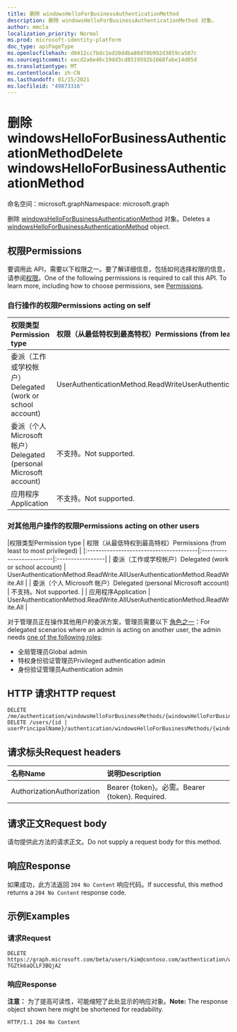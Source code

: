 ```yaml
---
title: 删除 windowsHelloForBusinessAuthenticationMethod
description: 删除 windowsHelloForBusinessAuthenticationMethod 对象。
author: mmcla
localization_priority: Normal
ms.prod: microsoft-identity-platform
doc_type: apiPageType
ms.openlocfilehash: d0412cc7bdc1ed20ddba80d70b992d3859ca507c
ms.sourcegitcommit: eacd2a6e46c19dd3cd8519592b1668fabe14d85d
ms.translationtype: MT
ms.contentlocale: zh-CN
ms.lasthandoff: 01/15/2021
ms.locfileid: "49873316"
---
```

# <a name="delete-windowshelloforbusinessauthenticationmethod"></a><span data-ttu-id="4ac68-103">删除 windowsHelloForBusinessAuthenticationMethod</span><span class="sxs-lookup"><span data-stu-id="4ac68-103">Delete windowsHelloForBusinessAuthenticationMethod</span></span>
<span data-ttu-id="4ac68-104">命名空间：microsoft.graph</span><span class="sxs-lookup"><span data-stu-id="4ac68-104">Namespace: microsoft.graph</span></span>

<span data-ttu-id="4ac68-105">删除 [windowsHelloForBusinessAuthenticationMethod](../resources/windowshelloforbusinessauthenticationmethod.md) 对象。</span><span class="sxs-lookup"><span data-stu-id="4ac68-105">Deletes a [windowsHelloForBusinessAuthenticationMethod](../resources/windowshelloforbusinessauthenticationmethod.md) object.</span></span>

## <a name="permissions"></a><span data-ttu-id="4ac68-106">权限</span><span class="sxs-lookup"><span data-stu-id="4ac68-106">Permissions</span></span>

<span data-ttu-id="4ac68-p101">要调用此 API，需要以下权限之一。要了解详细信息，包括如何选择权限的信息，请参阅[权限](/graph/permissions-reference)。</span><span class="sxs-lookup"><span data-stu-id="4ac68-p101">One of the following permissions is required to call this API. To learn more, including how to choose permissions, see [Permissions](/graph/permissions-reference).</span></span>

### <a name="permissions-acting-on-self"></a><span data-ttu-id="4ac68-109">自行操作的权限</span><span class="sxs-lookup"><span data-stu-id="4ac68-109">Permissions acting on self</span></span>

|<span data-ttu-id="4ac68-110">权限类型</span><span class="sxs-lookup"><span data-stu-id="4ac68-110">Permission type</span></span>      | <span data-ttu-id="4ac68-111">权限（从最低特权到最高特权）</span><span class="sxs-lookup"><span data-stu-id="4ac68-111">Permissions (from least to most privileged)</span></span>              |
|:---------------------------------------|:-------------------------|
| <span data-ttu-id="4ac68-112">委派（工作或学校帐户）</span><span class="sxs-lookup"><span data-stu-id="4ac68-112">Delegated (work or school account)</span></span>     | <span data-ttu-id="4ac68-113">UserAuthenticationMethod.ReadWrite</span><span class="sxs-lookup"><span data-stu-id="4ac68-113">UserAuthenticationMethod.ReadWrite</span></span> |
| <span data-ttu-id="4ac68-114">委派（个人 Microsoft 帐户）</span><span class="sxs-lookup"><span data-stu-id="4ac68-114">Delegated (personal Microsoft account)</span></span> | <span data-ttu-id="4ac68-115">不支持。</span><span class="sxs-lookup"><span data-stu-id="4ac68-115">Not supported.</span></span> |
| <span data-ttu-id="4ac68-116">应用程序</span><span class="sxs-lookup"><span data-stu-id="4ac68-116">Application</span></span>                            | <span data-ttu-id="4ac68-117">不支持。</span><span class="sxs-lookup"><span data-stu-id="4ac68-117">Not supported.</span></span> |

### <a name="permissions-acting-on-other-users"></a><span data-ttu-id="4ac68-118">对其他用户操作的权限</span><span class="sxs-lookup"><span data-stu-id="4ac68-118">Permissions acting on other users</span></span>

|<span data-ttu-id="4ac68-119">权限类型</span><span class="sxs-lookup"><span data-stu-id="4ac68-119">Permission type</span></span>      | <span data-ttu-id="4ac68-120">权限（从最低特权到最高特权）</span><span class="sxs-lookup"><span data-stu-id="4ac68-120">Permissions (from least to most privileged)</span></span>              |
|:---------------------------------------|:-------------------------|:-----------------|
| <span data-ttu-id="4ac68-121">委派（工作或学校帐户）</span><span class="sxs-lookup"><span data-stu-id="4ac68-121">Delegated (work or school account)</span></span>     | <span data-ttu-id="4ac68-122">UserAuthenticationMethod.ReadWrite.All</span><span class="sxs-lookup"><span data-stu-id="4ac68-122">UserAuthenticationMethod.ReadWrite.All</span></span> |
| <span data-ttu-id="4ac68-123">委派（个人 Microsoft 帐户）</span><span class="sxs-lookup"><span data-stu-id="4ac68-123">Delegated (personal Microsoft account)</span></span> | <span data-ttu-id="4ac68-124">不支持。</span><span class="sxs-lookup"><span data-stu-id="4ac68-124">Not supported.</span></span> |
| <span data-ttu-id="4ac68-125">应用程序</span><span class="sxs-lookup"><span data-stu-id="4ac68-125">Application</span></span>                            | <span data-ttu-id="4ac68-126">UserAuthenticationMethod.ReadWrite.All</span><span class="sxs-lookup"><span data-stu-id="4ac68-126">UserAuthenticationMethod.ReadWrite.All</span></span> |

<span data-ttu-id="4ac68-127">对于管理员正在操作其他用户的委派方案，管理员需要以下 [角色之一](/azure/active-directory/users-groups-roles/directory-assign-admin-roles#available-roles)：</span><span class="sxs-lookup"><span data-stu-id="4ac68-127">For delegated scenarios where an admin is acting on another user, the admin needs [one of the following roles](/azure/active-directory/users-groups-roles/directory-assign-admin-roles#available-roles):</span></span>
* <span data-ttu-id="4ac68-128">全局管理员</span><span class="sxs-lookup"><span data-stu-id="4ac68-128">Global admin</span></span>
* <span data-ttu-id="4ac68-129">特权身份验证管理员</span><span class="sxs-lookup"><span data-stu-id="4ac68-129">Privileged authentication admin</span></span>
* <span data-ttu-id="4ac68-130">身份验证管理员</span><span class="sxs-lookup"><span data-stu-id="4ac68-130">Authentication admin</span></span>

## <a name="http-request"></a><span data-ttu-id="4ac68-131">HTTP 请求</span><span class="sxs-lookup"><span data-stu-id="4ac68-131">HTTP request</span></span>

<!-- {
  "blockType": "ignored"
}
-->
``` http
DELETE /me/authentication/windowsHelloForBusinessMethods/{windowsHelloForBusinessAuthenticationMethodId}
DELETE /users/{id | userPrincipalName}/authentication/windowsHelloForBusinessMethods/{windowsHelloForBusinessAuthenticationMethodId}
```

## <a name="request-headers"></a><span data-ttu-id="4ac68-132">请求标头</span><span class="sxs-lookup"><span data-stu-id="4ac68-132">Request headers</span></span>
|<span data-ttu-id="4ac68-133">名称</span><span class="sxs-lookup"><span data-stu-id="4ac68-133">Name</span></span>|<span data-ttu-id="4ac68-134">说明</span><span class="sxs-lookup"><span data-stu-id="4ac68-134">Description</span></span>|
|:---|:---|
|<span data-ttu-id="4ac68-135">Authorization</span><span class="sxs-lookup"><span data-stu-id="4ac68-135">Authorization</span></span>|<span data-ttu-id="4ac68-p102">Bearer {token}。必需。</span><span class="sxs-lookup"><span data-stu-id="4ac68-p102">Bearer {token}. Required.</span></span>|

## <a name="request-body"></a><span data-ttu-id="4ac68-138">请求正文</span><span class="sxs-lookup"><span data-stu-id="4ac68-138">Request body</span></span>
<span data-ttu-id="4ac68-139">请勿提供此方法的请求正文。</span><span class="sxs-lookup"><span data-stu-id="4ac68-139">Do not supply a request body for this method.</span></span>

## <a name="response"></a><span data-ttu-id="4ac68-140">响应</span><span class="sxs-lookup"><span data-stu-id="4ac68-140">Response</span></span>

<span data-ttu-id="4ac68-141">如果成功，此方法返回 `204 No Content` 响应代码。</span><span class="sxs-lookup"><span data-stu-id="4ac68-141">If successful, this method returns a `204 No Content` response code.</span></span>

## <a name="examples"></a><span data-ttu-id="4ac68-142">示例</span><span class="sxs-lookup"><span data-stu-id="4ac68-142">Examples</span></span>

### <a name="request"></a><span data-ttu-id="4ac68-143">请求</span><span class="sxs-lookup"><span data-stu-id="4ac68-143">Request</span></span>
<!-- {
  "blockType": "request",
  "name": "delete_windowshelloforbusinessauthenticationmethod"
}
-->
``` http
DELETE https://graph.microsoft.com/beta/users/kim@contoso.com/authentication/windowsHelloForBusinessMethods/_jpuR-TGZtk6aQCLF3BQjA2
```


### <a name="response"></a><span data-ttu-id="4ac68-144">响应</span><span class="sxs-lookup"><span data-stu-id="4ac68-144">Response</span></span>
<span data-ttu-id="4ac68-145">**注意：** 为了提高可读性，可能缩短了此处显示的响应对象。</span><span class="sxs-lookup"><span data-stu-id="4ac68-145">**Note:** The response object shown here might be shortened for readability.</span></span>
<!-- {
  "blockType": "response",
  "truncated": true
}
-->
``` http
HTTP/1.1 204 No Content
```

